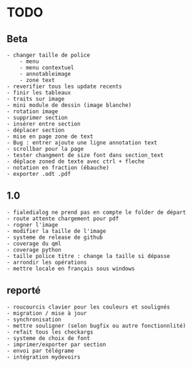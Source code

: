 # TODO

## Beta
    - changer taille de police
        - menu
        - menu contextuel
        - annotableimage
        - zone text
    - reverifier tous les update recents
    - finir les tableaux
    - traits sur image
    - mini module de dessin (image blanche)
    - rotation image  
    - supprimer section
    - insérer entre section
    - déplacer section
    - mise en page zone de text
    - Bug : entrer ajoute une ligne annotation text
    - scrollbar pour la page
    - tester changment de size font dans section_text
    - déplace zoned de texte avec ctrl + fleche
    - notation en fraction (ébauche)
    - exporter .odt .pdf

    
## 1.0
    - fialedialog ne prend pas en compte le folder de départ
    - route attente chargement pour pdf
    - rogner l'image
    - modifier la taille de l'image
    - systeme de release de github
    - coverage du qml
    - coverage python
    - taille police titre : change la taille si dépasse
    - arrondir les opérations
    - mettre locale en français sous windows
    
    
## reporté
    - roucourcis clavier pour les couleurs et soulignés
    - migration / mise à jour
    - synchronisation
    - mettre souligner (selon bugfix ou autre fonctionnlité)
    - refait tous les checkargs
    - systeme de choix de font
    - imprimer/exporter par section
    - envoi par télégrame
    - intégration mydevoirs
    


